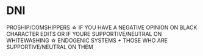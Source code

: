 # DNI
PROSHIP/COMSHIPPERS ☆ IF YOU HAVE A NEGATIVE OPINION ON BLACK CHARACTER EDITS OR IF YOURE SUPPORTIVE/NEUTRAL ON WHITEWASHING ☆ ENDOGENIC SYSTEMS + THOSE WHO ARE SUPPORTIVE/NEUTRAL ON THEM
